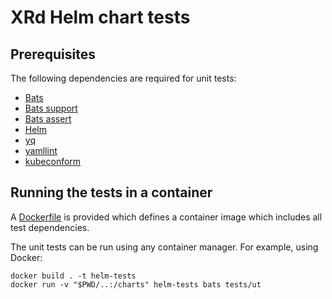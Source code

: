 # XRd Helm chart tests

## Prerequisites

The following dependencies are required for unit tests:

- [Bats](https://github.com/bats-core/bats-core)
- [Bats support](https://github.com/bats-core/bats-support)
- [Bats assert](https://github.com/bats-core/bats-assert)
- [Helm](https://helm.sh)
- [yq](https://github.com/mikefarah/yq)
- [yamllint](https://github.com/adrienverge/yamllint)
- [kubeconform](https://github.com/yannh/kubeconform)

## Running the tests in a container

A [Dockerfile](Dockerfile) is provided which defines a container image which includes all test dependencies.

The unit tests can be run using any container manager.  For example, using Docker:

```
docker build . -t helm-tests
docker run -v "$PWD/..:/charts" helm-tests bats tests/ut
```
